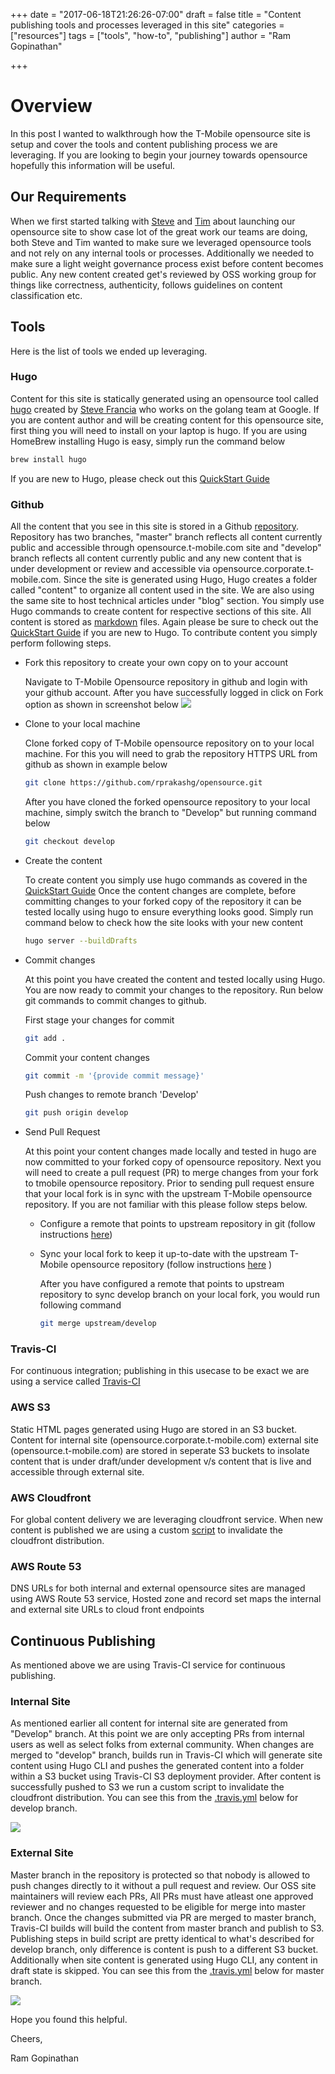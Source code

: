 +++
date = "2017-06-18T21:26:26-07:00"
draft = false
title = "Content publishing tools and processes leveraged in this site"
categories = ["resources"]
tags = ["tools", "how-to", "publishing"]
author = "Ram Gopinathan" 
 
+++

# Overview

In this post I wanted to walkthrough how the T-Mobile opensource site is setup and cover the tools and content publishing process we are leveraging. If you are looking to begin your journey towards opensource hopefully this information will be useful.

## Our Requirements

When we first started talking with [Steve](http://insert-link-to-steves-profile) and [Tim](http://insert-link-to-tims-profile) about launching our opensource site to show case lot of the great work our teams are doing, both Steve and Tim wanted to make sure we leveraged opensource tools and not rely on any internal tools or processes. Additionally we needed to make sure a light weight governance process exist before content becomes public. Any new content created get's reviewed by OSS working group for things like correctness, authenticity, follows guidelines on content classification etc.

## Tools

Here is the list of tools we ended up leveraging.

### Hugo

Content for this site is statically generated using an opensource tool called [hugo](http://gohugo.io) created by [Steve Francia](http://spf13.com/) who works on the golang team at Google. If you are content author and will be creating content for this opensource site, first thing you will need to install on your laptop is hugo. 
If you are using HomeBrew installing Hugo is easy, simply run the command below

``` bash
brew install hugo
```

If you are new to Hugo, please check out this [QuickStart Guide](http://gohugo.io/overview/quickstart/)

### Github

All the content that you see in this site is stored in a Github [repository](http://github.com/tmobile/opensource). Repository has two branches, "master" branch reflects all content currently public and accessible through opensource.t-mobile.com site and "develop" branch reflects all content currently public and any new content that is under development or review and accessible via opensource.corporate.t-mobile.com. Since the site is generated using Hugo, Hugo creates a folder called "content" to organize all content used in the site. We are also using the same site to host technical articles under "blog" section. You simply use Hugo commands to create content for respective sections of this site. All content is stored as [markdown](https://en.wikipedia.org/wiki/Markdown) files. Again please be sure to check out the [QuickStart Guide](http://gohugo.io/overview/quickstart/) if you are new to Hugo. To contribute content you simply perform following steps.

* Fork this repository to create your own copy on to your account 

    Navigate to T-Mobile Opensource repository in github and login with your github account. After you have successfully logged in click on Fork option as shown in screenshot below
    ![](/blog/oss-fork.jpg)

* Clone to your local machine

    Clone forked copy of T-Mobile opensource repository on to your local machine. For this you will need to grab the repository HTTPS URL from github as shown in example below 
    ``` bash
    git clone https://github.com/rprakashg/opensource.git
    ```
    After you have cloned the forked opensource repository to your local machine, simply switch the branch to "Develop" but running command below
    ``` bash
    git checkout develop
    ```
* Create the content

    To create content you simply use hugo commands as covered in the [QuickStart Guide](http://gohugo.io/overview/quickstart/)
    Once the content changes are complete, before committing changes to your forked copy of the repository it can be tested locally using hugo to ensure everything looks good. Simply run command below to check how the site looks with your new content
    ```bash
    hugo server --buildDrafts
    ```

* Commit changes

    At this point you have created the content and tested locally using Hugo. You are now ready to commit your changes to the repository. Run below git commands to commit changes to github. 

    First stage your changes for commit

    ``` bash
    git add .
    ```
    Commit your content changes
    ``` bash
    git commit -m '{provide commit message}'
    ```
    Push changes to remote branch 'Develop'

    ``` bash
    git push origin develop
    ```
* Send Pull Request

    At this point your content changes made locally and tested in hugo are now committed to your forked copy of opensource repository. Next you will need to create a pull request (PR) to merge changes from your fork to tmobile opensource repository. Prior to sending pull request ensure that your local fork is in sync with the upstream T-Mobile opensource repository. If you are not familiar with this please follow steps below.
  * Configure a remote that points to upstream repository in git (follow instructions [here](https://help.github.com/articles/configuring-a-remote-for-a-fork/))
  * Sync your local fork to keep it up-to-date with the upstream T-Mobile opensource repository (follow instructions [here](https://help.github.com/articles/syncing-a-fork/) )

    After you have configured a remote that points to upstream repository to sync develop branch on your local fork, you would run following command
    ```bash
    git merge upstream/develop
    ```

### Travis-CI

For continuous integration; publishing in this usecase to be exact we are using a service called [Travis-CI](http://travis-ci.com)

### AWS S3

Static HTML pages generated using Hugo are stored in an S3 bucket. Content for internal site (opensource.corporate.t-mobile.com) external site (opensource.t-mobile.com) are stored in seperate S3 buckets to insolate content that is under draft/under development v/s content that is live and accessible through external site.

### AWS Cloudfront

For global content delivery we are leveraging cloudfront service. When new content is published we are using a custom [script](https://raw.githubusercontent.com/tmobile/opensource/master/cdn-invalidate.sh) to invalidate the cloudfront distribution.

### AWS Route 53

DNS URLs for both internal and external opensource sites are managed using AWS Route 53 service, Hosted zone and record set maps the internal and external site URLs to cloud front endpoints

## Continuous Publishing

As mentioned above we are using Travis-CI service for continuous publishing. 

### Internal Site

As mentioned earlier all content for internal site are generated from "Develop" branch. At this point we are only accepting PRs from internal users as well as select folks from external community. When changes are merged to "develop" branch, builds run in Travis-CI which will generate site content using Hugo CLI and pushes the generated content into a folder within a S3 bucket using Travis-CI S3 deployment provider. After content is successfully pushed to S3 we run a custom script to invalidate the cloudfront distribution. You can see this from the [.travis.yml](https://raw.githubusercontent.com/tmobile/opensource/develop/.travis.yml) below for develop branch.

![](/blog/devbuild.png)

### External Site

Master branch in the repository is protected so that nobody is allowed to push changes directly to it without a pull request and review. Our OSS site maintainers will review each PRs, All PRs must have atleast one approved reviewer and no changes requested to be eligible for merge into master branch. 
Once the changes submitted via PR are merged to master branch, Travis-CI builds will build the content from master branch and publish to S3. Publishing steps in build script are pretty identical to what's described for develop branch, only difference is content is push to a different S3 bucket. Additionally when site content is generated using Hugo CLI, any content in draft state is skipped. You can see this from the [.travis.yml](https://raw.githubusercontent.com/tmobile/opensource/master/.travis.yml) below for master branch.

![](/blog/masterbuild.png)


Hope you found this helpful.

Cheers,

Ram Gopinathan


